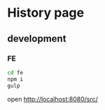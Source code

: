 # History page

## development

### FE

```sh
cd fe
npm i
gulp
```

open [http://localhost:8080/src/](http://localhost:8080/src/) 
